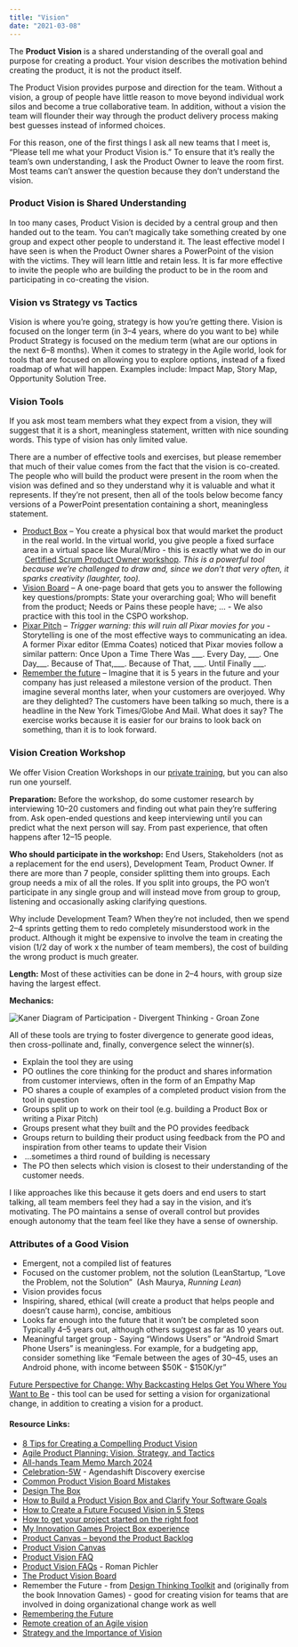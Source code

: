 ```yaml
---
title: "Vision"
date: "2021-03-08"
---
```


The **Product Vision** is a shared understanding of the overall goal and purpose for creating a product. Your vision describes the motivation behind creating the product, it is not the product itself.

The Product Vision provides purpose and direction for the team. Without a vision, a group of people have little reason to move beyond individual work silos and become a true collaborative team. In addition, without a vision the team will flounder their way through the product delivery process making best guesses instead of informed choices.

For this reason, one of the first things I ask all new teams that I meet is, “Please tell me what your Product Vision is.” To ensure that it’s really the team’s own understanding, I ask the Product Owner to leave the room first. Most teams can’t answer the question because they don’t understand the vision.

### Product Vision is Shared Understanding

In too many cases, Product Vision is decided by a central group and then handed out to the team. You can’t magically take something created by one group and expect other people to understand it. The least effective model I have seen is when the Product Owner shares a PowerPoint of the vision with the victims. They will learn little and retain less. It is far more effective to invite the people who are building the product to be in the room and participating in co-creating the vision.

### Vision vs Strategy vs Tactics

Vision is where you’re going, strategy is how you’re getting there. Vision is focused on the longer term (in 3–4 years, where do you want to be) while Product Strategy is focused on the medium term (what are our options in the next 6–8 months). When it comes to strategy in the Agile world, look for tools that are focused on allowing you to explore options, instead of a fixed roadmap of what will happen. Examples include: Impact Map, Story Map, Opportunity Solution Tree.

### Vision Tools

If you ask most team members what they expect from a vision, they will suggest that it is a short, meaningless statement, written with nice sounding words. This type of vision has only limited value.

There are a number of effective tools and exercises, but please remember that much of their value comes from the fact that the vision is co-created. The people who will build the product were present in the room when the vision was defined and so they understand why it is valuable and what it represents. If they’re not present, then all of the tools below become fancy versions of a PowerPoint presentation containing a short, meaningless statement.

- [Product Box](https://reqtest.com/en/knowledgebase/how-to-build-a-product-vision-box-and-clarify-your-software-goals/) – You create a physical box that would market the product in the real world. In the virtual world, you give people a fixed surface area in a virtual space like Mural/Miro - this is exactly what we do in our  [Certified Scrum Product Owner workshop](/certified-scrum-product-owner-cspo-training). _This is a powerful tool because we’re challenged to draw and, since we don’t that very often, it sparks creativity (laughter, too)._
- [Vision Board](https://www.romanpichler.com/blog/the-product-vision-board/) – A one-page board that gets you to answer the following key questions/prompts: State your overarching goal; Who will benefit from the product; Needs or Pains these people have; … - We also practice with this tool in the CSPO workshop.
- [Pixar Pitch](https://prettyagile.com/2014/06/pitching-pixar-pitch/) – _Trigger warning: this will ruin all Pixar movies for you_ - Storytelling is one of the most effective ways to communicating an idea. A former Pixar editor (Emma Coates) noticed that Pixar movies follow a similar pattern: Once Upon a Time There Was \_\_\_. Every Day, \_\_\_. One Day\_\_\_. Because of That,\_\_\_. Because of That, \_\_\_. Until Finally \_\_\_.
- [Remember the future](https://spin.atomicobject.com/2017/11/30/design-thinking-remember-future/) – Imagine that it is 5 years in the future and your company has just released a milestone version of the product. Then imagine several months later, when your customers are overjoyed. Why are they delighted? The customers have been talking so much, there is a headline in the New York Times/Globe And Mail. What does it say? The exercise works because it is easier for our brains to look back on something, than it is to look forward.

### Vision Creation Workshop

We offer Vision Creation Workshops in our [private training](/private-scrum-agile-training), but you can also run one yourself.

**Preparation:** Before the workshop, do some customer research by interviewing 10–20 customers and finding out what pain they’re suffering from. Ask open-ended questions and keep interviewing until you can predict what the next person will say. From past experience, that often happens after 12–15 people.

**Who should participate in the workshop:** End Users, Stakeholders (not as a replacement for the end users), Development Team, Product Owner. If there are more than 7 people, consider splitting them into groups. Each group needs a mix of all the roles. If you split into groups, the PO won’t participate in any single group and will instead move from group to group, listening and occasionally asking clarifying questions.

Why include Development Team? When they’re not included, then we spend 2–4 sprints getting them to redo completely misunderstood work in the product. Although it might be expensive to involve the team in creating the vision (1/2 day of work x the number of team members), the cost of building the wrong product is much greater.

**Length:** Most of these activities can be done in 2–4 hours, with group size having the largest effect.

**Mechanics:**

![Kaner Diagram of Participation - Divergent Thinking - Groan Zone](src/content/glossary/vision/images/Kaner-Diagram-of-Participation-Divergent-Thinking-1024x557.jpg)

All of these tools are trying to foster divergence to generate good ideas, then cross-pollinate and, finally, convergence select the winner(s).

- Explain the tool they are using
- PO outlines the core thinking for the product and shares information from customer interviews, often in the form of an Empathy Map
- PO shares a couple of examples of a completed product vision from the tool in question
- Groups split up to work on their tool (e.g. building a Product Box or writing a Pixar Pitch)
- Groups present what they built and the PO provides feedback
- Groups return to building their product using feedback from the PO and inspiration from other teams to update their Vision
-  …sometimes a third round of building is necessary
- The PO then selects which vision is closest to their understanding of the customer needs.

I like approaches like this because it gets doers and end users to start talking, all team members feel they had a say in the vision, and it’s motivating. The PO maintains a sense of overall control but provides enough autonomy that the team feel like they have a sense of ownership.

### Attributes of a Good Vision

- Emergent, not a compiled list of features
- Focused on the customer problem, not the solution (LeanStartup, “Love the Problem, not the Solution”  (Ash Maurya, _Running Lean_)
- Vision provides focus
- Inspiring, shared, ethical (will create a product that helps people and doesn’t cause harm), concise, ambitious
- Looks far enough into the future that it won’t be completed soon Typically 4–5 years out, although others suggest as far as 10 years out.
- Meaningful target group - Saying “Windows Users” or “Android Smart Phone Users” is meaningless. For example, for a budgeting app, consider something like “Female between the ages of 30–45, uses an Android phone, with income between $50K - $150K/yr”

[Future Perspective for Change: Why Backcasting Helps Get You Where You Want to Be](https://agilepainrelief.com/blog/future-perspective-for-organizational-change.html) - this tool can be used for setting a vision for organizational change, in addition to creating a vision for a product.

#### Resource Links:

- [8 Tips for Creating a Compelling Product Vision](https://www.romanpichler.com/blog/tips-for-writing-compelling-product-vision/)
- [Agile Product Planning: Vision, Strategy, and Tactics](https://www.romanpichler.com/blog/agile-product-planning-vision-strategy-tactics/)
- [All-hands Team Memo March 2024](https://missiveapp.com/blog/memo-1)
- [Celebration-5W](https://www.agendashift.com/resources/celebration-5w) - Agendashift Discovery exercise
- [Common Product Vision Board Mistakes](https://www.romanpichler.com/blog/common-product-vision-board-mistakes/)
- [Design The Box](https://gamestorming.com/design-the-box/)
- [How to Build a Product Vision Box and Clarify Your Software Goals](https://reqtest.com/agile-blog/how-to-build-a-product-vision-box-and-clarify-your-software-goals/)
- [How to Create a Future Focused Vision in 5 Steps](https://spitzercoaching.com/how-to-create-a-future-focused-vision-in-5-steps/)
- [How to get your project started on the right foot](https://www.kbp.media/portfolio/start-a-project/)
- [My Innovation Games Project Box experience](https://agilepmo.ca/tag/product-box/)
- [Product Canvas – beyond the Product Backlog](https://www.romanpichler.com/blog/the-product-canvas/)
- [Product Vision Canvas](https://www.5dvision.com/agile-product-frameworks/product-vision-canvas/)
- [Product Vision FAQ](https://www.svpg.com/product-vision-faq/)
- [Product Vision FAQs](https://www.romanpichler.com/blog/product-vision-faqs/) - Roman Pichler
- [The Product Vision Board](https://www.romanpichler.com/blog/the-product-vision-board/)
- Remember the Future - from [Design Thinking Toolkit](https://spin.atomicobject.com/2017/11/30/design-thinking-remember-future/) and (originally from the book Innovation Games) - good for creating vision for teams that are involved in doing organizational change work as well
- [Remembering the Future](https://medium.com/frameplay/remembering-the-future-5894d0d11082)
- [Remote creation of an Agile vision](https://blog.crisp.se/2020/03/20/mattiasskarin/remote-creation-of-an-agile-vision-for-the-future)
- [Strategy and the Importance of Vision](https://www.designative.info/2021/05/09/strategy-importance-of-vision/)
